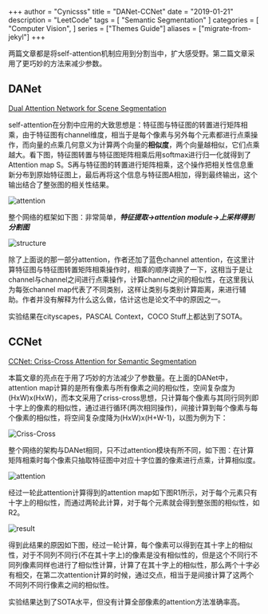 +++
author = "Cynicsss"
title = "DANet-CCNet"
date = "2019-01-21"
description = "LeetCode"
tags = [
    "Semantic Segmentation"
]
categories = [
    "Computer Vision",
]
series = ["Themes Guide"]
aliases = ["migrate-from-jekyl"]
+++



两篇文章都是将self-attention机制应用到分割当中，扩大感受野。第二篇文章采用了更巧妙的方法来减少参数。
<!--more-->

## DANet
[Dual Attention Network for Scene Segmentation](https://arxiv.org/abs/1809.02983)

self-attention在分割中应用的大致思想是：特征图与特征图的转置进行矩阵相乘，由于特征图有channel维度，相当于是每个像素与另外每个元素都进行点乘操作，而向量的点乘几何意义为计算两个向量的**相似度**，两个向量越相似，它们点乘越大。看下图，特征图转置与特征图矩阵相乘后用softmax进行归一化就得到了Attention map S。S再与特征图的转置进行矩阵相乘，这个操作把相关性信息重新分布到原始特征图上，最后再将这个信息与特征图A相加，得到最终输出，这个输出结合了整张图的相关性结果。

![attention](https://i.loli.net/2019/02/25/5c73485641635.png)

整个网络的框架如下图：非常简单，***特征提取->attention module->上采样得到分割图***

![structure](https://c2.staticflickr.com/8/7896/40180410623_4f9679fd0e_c.jpg)

除了上面说的那一部分attention，作者还加了蓝色channel attention，在这里计算特征图与特征图转置矩阵相乘操作时，相乘的顺序调换了一下，这相当于是让channel与channel之间进行点乘操作，计算channel之间的相似性，在这里我认为每张channel map代表了不同类别，这样让类别与类别计算距离，来进行辅助。作者并没有解释为什么这么做，估计这也是论文不中的原因之一。

实验结果在cityscapes，PASCAL Context，COCO Stuff上都达到了SOTA。

## CCNet


[CCNet: Criss-Cross Attention for Semantic Segmentation](https://arxiv.org/abs/1811.11721)

本篇文章的亮点在于用了巧妙的方法减少了参数量。在上面的DANet中，attention map计算的是所有像素与所有像素之间的相似性，空间复杂度为(HxW)x(HxW)，而本文采用了criss-cross思想，只计算每个像素与其同行同列即十字上的像素的相似性，通过进行循环(两次相同操作)，间接计算到每个像素与每个像素的相似性，将空间复杂度降为(HxW)x(H+W-1)，以图为例为下：

![Criss-Cross](https://c2.staticflickr.com/8/7855/33269146498_d88d65fa1c.jpg)

整个网络的架构与DANet相同，只不过attention模块有所不同，如下图：在计算矩阵相乘时每个像素只抽取特征图中对应十字位置的像素进行点乘，计算相似度。

![attention](https://c2.staticflickr.com/8/7834/46421141234_df4a92107c_o.png)

经过一轮此attention计算得到的attention map如下图R1所示，对于每个元素只有十字上的相似性，而通过两轮此计算，对于每个元素就会得到整张图的相似性，如R2。

![result](https://i.loli.net/2019/02/25/5c734f3259325.png)

得到此结果的原因如下图，经过一轮计算，每个像素可以得到在其十字上的相似性，对于不同列不同行(不在其十字上)的像素是没有相似性的，但是这个不同行不同列像素同样也进行了相似性计算，计算了在其十字上的相似性，那么两个十字必有相交，在第二次attention计算的时候，通过交点，相当于是间接计算了这两个不同列不同行像素之间的相似性。

实验结果达到了SOTA水平，但没有计算全部像素的attention方法准确率高。